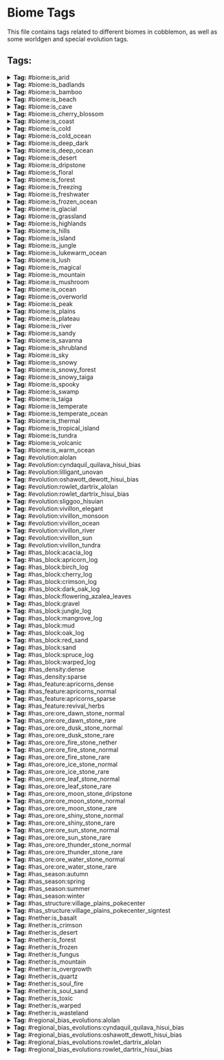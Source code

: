 # Biome Tags

This file contains tags related to different biomes in cobblemon, as well as some worldgen and special evolution tags.

## Tags:

<details>
<summary><b>Tag:</b> #biome:is_arid</summary>

- #cobblemon:is_sandy
- #cobblemon:is_savanna

</details>

<details>
<summary><b>Tag:</b> #biome:is_badlands</summary>

- #c:mesa
- #minecraft:is_badlands
- terralith:ashen_savanna
- terralith:red_oasis
- terralith:warped_mesa
- terralith:white_mesa
- wythers:danakil_desert

</details>

<details>
<summary><b>Tag:</b> #biome:is_bamboo</summary>

- biomesoplenty:bamboo_grove
- minecraft:bamboo_jungle
- wythers:bamboo_jungle_canyon
- wythers:bamboo_jungle_highlands
- wythers:bamboo_jungle_swamp
- wythers:bamboo_swamp
- wythers:jade_highlands
- wythers:maple_mountains
- wythers:mushroom_island
- wythers:sakura_forest
- wythers:sandy_jungle
- wythers:sparse_bamboo_jungle
- wythers:waterlily_swamp

</details>

<details>
<summary><b>Tag:</b> #biome:is_beach</summary>

- #minecraft:is_beach
- biomesoplenty:dune_beach
- wythers:guelta
- wythers:sand_dunes

</details>

<details>
<summary><b>Tag:</b> #biome:is_cave</summary>

- #c:caves
- #c:underground
- #forge:is_underground
- biomesoplenty:glowing_grotto
- biomesoplenty:spider_nest
- minecraft:dripstone_caves
- minecraft:lush_caves
- terralith:cave/andesite_caves
- terralith:cave/desert_caves
- terralith:cave/diorite_caves
- terralith:cave/fungal_caves
- terralith:cave/granite_caves
- terralith:cave/infested_caves
- terralith:cave/thermal_caves
- terralith:cave/underground_jungle
- wythers:calcite_caverns
- wythers:deep_dark_incursion
- wythers:deep_underground
- wythers:fungous_dripstone_caves
- wythers:lichenous_caves
- wythers:lichenous_dripstone_caves
- wythers:lush_dripstone_caves
- wythers:lush_fungous_dripstone_caves
- wythers:lush_shroom_caves
- wythers:mossy_caves
- wythers:mossy_dripstone_caves
- wythers:mushroom_caves
- wythers:underground
- wythers:volcanic_chamber

</details>

<details>
<summary><b>Tag:</b> #biome:is_cherry_blossom</summary>

- biomesoplenty:bamboo_grove
- biomesoplenty:cherry_blossom_grove
- byg:cherry_blossom_forest
- minecraft:cherry_grove
- terralith:sakura_grove
- terralith:sakura_valley
- wythers:sakura_forest

</details>

<details>
<summary><b>Tag:</b> #biome:is_coast</summary>

- #c:stony_shores
- #cobblemon:is_beach
- minecraft:stony_shore
- terralith:basalt_cliffs
- terralith:granite_cliffs
- terralith:white_cliffs
- wythers:calcite_coast
- wythers:coastal_mangroves
- wythers:cold_island
- wythers:cold_stony_shore
- wythers:deepslate_shore
- wythers:frigid_island
- wythers:frozen_island
- wythers:gravelly_beach
- wythers:icy_shore
- wythers:mediterranean_island
- wythers:temperate_island
- wythers:tropical_island
- wythers:warm_stony_shore

</details>

<details>
<summary><b>Tag:</b> #biome:is_cold</summary>

- #byg:is_cold
- #c:climate_cold
- #cobblemon:is_cold_ocean
- #cobblemon:is_freezing
- #cobblemon:is_peak
- #cobblemon:is_taiga
- #cobblemon:is_tundra
- #forge:is_cold/overworld
- biomesoplenty:aspen_forest
- biomesoplenty:bog
- biomesoplenty:cold_desert
- biomesoplenty:dead_forest
- biomesoplenty:hot_springs
- biomesoplenty:maple_woods
- biomesoplenty:old_growth_dead_forest
- biomesoplenty:pumpkin_patch
- biomesoplenty:seasonal_forest
- biomesoplenty:seasonal_orchard
- wythers:berry_bog

</details>

<details>
<summary><b>Tag:</b> #biome:is_cold_ocean</summary>

- minecraft:cold_ocean
- minecraft:deep_cold_ocean

</details>

<details>
<summary><b>Tag:</b> #biome:is_deep_dark</summary>

- minecraft:deep_dark
- terralith:cave/crystal_caves
- terralith:cave/deep_caves
- terralith:cave/frostfire_caves
- terralith:cave/mantle_caves
- terralith:cave/tuff_caves
- wythers:deep_dark_forest
- wythers:deep_dark_incursion

</details>

<details>
<summary><b>Tag:</b> #biome:is_deep_ocean</summary>

- #c:deep_ocean
- #minecraft:is_deep_ocean
- wythers:deep_icy_ocean

</details>

<details>
<summary><b>Tag:</b> #biome:is_desert</summary>

- #byg:is_desert
- #c:desert
- #wythers:is_desert
- biomesoplenty:lush_desert
- darkerdepths:sandy_catacombs
- minecraft:desert
- terralith:ancient_sands
- terralith:cave/desert_caves
- terralith:desert_canyon
- terralith:desert_oasis
- terralith:desert_spires
- terralith:lush_desert
- terralith:red_oasis
- terralith:sandstone_valley
- wythers:badlands_desert
- wythers:desert_island
- wythers:kwongan_heath
- wythers:outback_desert
- wythers:red_desert
- wythers:sandy_jungle

</details>

<details>
<summary><b>Tag:</b> #biome:is_dripstone</summary>

- biomesoplenty:fungal_jungle
- byg:dead_sea
- minecraft:dripstone_caves
- terralith:fractured_savanna
- terralith:stony_spires
- wythers:fungous_dripstone_caves
- wythers:lichenous_dripstone_caves
- wythers:lush_dripstone_caves
- wythers:lush_fungous_dripstone_caves
- wythers:mossy_dripstone_caves

</details>

<details>
<summary><b>Tag:</b> #biome:is_floral</summary>

- #byg:is_floral
- #c:floral
- #c:flower_forests
- biomesoplenty:bamboo_grove
- biomesoplenty:cherry_blossom_grove
- biomesoplenty:field
- biomesoplenty:highland_moor
- biomesoplenty:lavender_field
- biomesoplenty:lavender_forest
- biomesoplenty:lush_savanna
- biomesoplenty:mystic_grove
- biomesoplenty:orchard
- byg:allium_fields
- byg:amaranth_fields
- byg:cherry_blossom_forest
- byg:orchard
- byg:rose_fields
- byg:skyris_vale
- minecraft:cherry_grove
- minecraft:flower_forest
- minecraft:meadow
- minecraft:sunflower_plains
- terralith:blooming_plateau
- terralith:blooming_valley
- terralith:cloud_forest
- terralith:lavender_forest
- terralith:lavender_valley
- terralith:sakura_grove
- terralith:sakura_valley
- wythers:autumnal_flower_forest
- wythers:flowering_pantanal
- wythers:jacaranda_savanna
- wythers:lapacho_plains
- wythers:sakura_forest
- wythers:spring_flower_fields
- wythers:spring_flower_forest

</details>

<details>
<summary><b>Tag:</b> #biome:is_forest</summary>

- #c:flower_forests
- #c:tree_deciduous
- #minecraft:is_forest
- biomesoplenty:bamboo_grove
- biomesoplenty:cherry_blossom_grove
- biomesoplenty:lavender_forest
- biomesoplenty:maple_woods
- biomesoplenty:mediterranean_forest
- biomesoplenty:mystic_grove
- biomesoplenty:old_growth_woodland
- biomesoplenty:ominous_woods
- biomesoplenty:orchard
- biomesoplenty:origin_valley
- biomesoplenty:prairie
- biomesoplenty:seasonal_forest
- biomesoplenty:seasonal_orchard
- biomesoplenty:woodland
- minecraft:cherry_grove
- terralith:alpha_islands
- terralith:alpha_islands_winter
- terralith:blooming_valley
- terralith:forested_highlands
- terralith:lavender_forest
- terralith:lavender_valley
- terralith:mirage_isles
- terralith:sakura_grove
- terralith:sakura_valley
- terralith:temperate_highlands
- wythers:birch_taiga
- wythers:boreal_forest_red
- wythers:boreal_forest_yellow
- wythers:dry_tropical_forest
- wythers:tangled_forest
- wythers:tropical_forest

</details>

<details>
<summary><b>Tag:</b> #biome:is_freezing</summary>

- #byg:is_snowy
- #c:snowy
- #cobblemon:is_frozen_ocean
- #cobblemon:is_glacial
- #cobblemon:is_snowy
- #forge:is_snowy
- byg:cardinal_tundra
- minecraft:frozen_river
- minecraft:jagged_peaks
- minecraft:snowy_beach
- minecraft:snowy_plains
- minecraft:snowy_slopes
- terralith:emerald_peaks
- terralith:scarlet_mountains
- terralith:skylands_winter
- terralith:snowy_badlands
- wythers:crimson_tundra
- wythers:frozen_island
- wythers:snowy_bog
- wythers:snowy_canyon
- wythers:snowy_peaks
- wythers:snowy_tundra

</details>

<details>
<summary><b>Tag:</b> #biome:is_freshwater</summary>

- #cobblemon:is_river
- #cobblemon:is_swamp
- wythers:desert_lakes
- wythers:guelta
- wythers:tropical_forest_river

</details>

<details>
<summary><b>Tag:</b> #biome:is_frozen_ocean</summary>

- minecraft:deep_frozen_ocean
- minecraft:frozen_ocean
- terralith:frozen_cliffs
- wythers:deep_icy_ocean
- wythers:icy_ocean

</details>

<details>
<summary><b>Tag:</b> #biome:is_glacial</summary>

- #byg:is_icy
- #c:icy
- minecraft:frozen_peaks
- minecraft:ice_spikes
- terralith:cave/frostfire_caves
- terralith:frozen_cliffs
- terralith:glacial_chasm
- wythers:frozen_island
- wythers:glacial_cliffs
- wythers:ice_cap
- wythers:icy_crags

</details>

<details>
<summary><b>Tag:</b> #biome:is_grassland</summary>

- #cobblemon:is_plains
- #cobblemon:is_savanna

</details>

<details>
<summary><b>Tag:</b> #biome:is_highlands</summary>

- biomesoplenty:highland
- biomesoplenty:highland_moor
- minecraft:meadow
- terralith:alpine_highlands
- terralith:arid_highlands
- terralith:blooming_plateau
- terralith:highlands
- wythers:bamboo_jungle_highlands
- wythers:eucalyptus_deanei_forest
- wythers:forested_highlands
- wythers:highland_tropical_rainforest
- wythers:highlands
- wythers:huangshan_highlands
- wythers:jade_highlands
- wythers:wistman_woods

</details>

<details>
<summary><b>Tag:</b> #biome:is_hills</summary>

- #c:mountain_slope
- #cobblemon:is_highlands
- #forge:is_slope
- #minecraft:is_hill
- biomesoplenty:jade_cliffs
- biomesoplenty:mediterranean_forest
- terralith:blooming_valley
- terralith:forested_highlands
- terralith:lavender_valley
- terralith:lush_valley
- terralith:moonlight_valley
- terralith:sakura_valley
- terralith:savanna_slopes
- terralith:temperate_highlands
- terralith:yosemite_lowlands
- wythers:autumnal_crags
- wythers:ayers_rock
- wythers:icy_crags
- wythers:old_growth_taiga_crags
- wythers:taiga_crags
- wythers:temperate_rainforest_crags
- wythers:thermal_taiga_crags
- wythers:windswept_jungle

</details>

<details>
<summary><b>Tag:</b> #biome:is_island</summary>

- #cobblemon:is_tropical_island
- byg:lush_stacks
- minecraft:mushroom_fields
- terralith:alpha_islands
- terralith:alpha_islands_winter
- terralith:mirage_isles
- terralith:warped_mesa
- wythers:cold_island
- wythers:desert_island
- wythers:frigid_island
- wythers:frozen_island
- wythers:jungle_island
- wythers:mediterranean_island
- wythers:mediterranean_island_thermal_springs
- wythers:mushroom_island
- wythers:temperate_island
- wythers:tropical_island

</details>

<details>
<summary><b>Tag:</b> #biome:is_jungle</summary>

- #minecraft:is_jungle
- biomesoplenty:floodplain
- biomesoplenty:rainforest
- terralith:cave/underground_jungle
- wythers:dripleaf_swamp
- wythers:eucalyptus_deanei_forest
- wythers:highland_tropical_rainforest
- wythers:humid_tropical_grassland
- wythers:jungle_canyon
- wythers:subtropical_forest
- wythers:subtropical_forest_edge
- wythers:subtropical_grassland
- wythers:tropical_forest
- wythers:tropical_forest_canyon
- wythers:tropical_grassland
- wythers:tropical_island
- wythers:tropical_rainforest

</details>

<details>
<summary><b>Tag:</b> #biome:is_lukewarm_ocean</summary>

- minecraft:deep_lukewarm_ocean
- minecraft:lukewarm_ocean
- wythers:tropical_beach
- wythers:tropical_island
- wythers:warm_stony_shore

</details>

<details>
<summary><b>Tag:</b> #biome:is_lush</summary>

- #forge:is_lush
- byg:lush_stacks
- minecraft:lush_caves
- terralith:cave/underground_jungle
- wythers:dripleaf_swamp
- wythers:lichenous_caves
- wythers:lichenous_dripstone_caves
- wythers:lush_dripstone_caves
- wythers:lush_fungous_dripstone_caves
- wythers:lush_shroom_caves

</details>

<details>
<summary><b>Tag:</b> #biome:is_magical</summary>

- #byg:is_magical
- #wythers:is_dark_forest
- biomesoplenty:aspen_forest
- biomesoplenty:mystic_grove
- byg:skyris_vale
- minecraft:dark_forest
- terralith:amethyst_canyon
- terralith:amethyst_rainforest
- terralith:mirage_isles
- terralith:moonlight_grove
- terralith:moonlight_valley
- wythers:lantern_river
- wythers:mushroom_island
- wythers:snowy_thermal_taiga

</details>

<details>
<summary><b>Tag:</b> #biome:is_mountain</summary>

- #cobblemon:is_hills
- #forge:is_mountain
- #minecraft:is_mountain
- biomesoplenty:crag
- terralith:stony_spires
- terralith:volcanic_peaks
- terralith:windswept_spires
- terralith:yosemite_cliffs
- wythers:tibesti_mountains
- wythers:tropical_volcano
- wythers:tsingy_forest
- wythers:volcano

</details>

<details>
<summary><b>Tag:</b> #biome:is_mushroom</summary>

- #c:mushroom
- #forge:is_mushroom
- biomesoplenty:fungal_jungle
- biomesoplenty:glowing_grotto
- biomesoplenty:mystic_grove
- byg:temperate_rainforest
- byg:tropical_rainforest
- byg:weeping_witch_forest
- darkerdepths:glowshroom_forest
- minecraft:dark_forest
- minecraft:mushroom_fields
- terralith:cave/fungal_caves
- terralith:mirage_isles
- wythers:ancient_taiga
- wythers:deep_dark_incursion
- wythers:forbidden_forest
- wythers:mushroom_island
- wythers:phantasmal_forest
- wythers:phantasmal_forest

</details>

<details>
<summary><b>Tag:</b> #biome:is_ocean</summary>

- #cobblemon:is_coast
- #cobblemon:is_cold_ocean
- #cobblemon:is_deep_ocean
- #cobblemon:is_frozen_ocean
- #cobblemon:is_lukewarm_ocean
- #cobblemon:is_temperate_ocean
- #cobblemon:is_warm_ocean
- #minecraft:is_ocean

</details>

<details>
<summary><b>Tag:</b> #biome:is_overworld</summary>

- #cobblemon:is_arid
- #cobblemon:is_cave
- #cobblemon:is_coast
- #cobblemon:is_cold
- #cobblemon:is_deep_dark
- #cobblemon:is_floral
- #cobblemon:is_forest
- #cobblemon:is_freshwater
- #cobblemon:is_grassland
- #cobblemon:is_highlands
- #cobblemon:is_island
- #cobblemon:is_jungle
- #cobblemon:is_magical
- #cobblemon:is_mountain
- #cobblemon:is_mushroom
- #cobblemon:is_ocean
- #cobblemon:is_sky
- #cobblemon:is_spooky
- #cobblemon:is_temperate
- #cobblemon:is_thermal
- #cobblemon:is_volcanic
- #minecraft:is_overworld

</details>

<details>
<summary><b>Tag:</b> #biome:is_peak</summary>

- #c:mountain_peak
- #forge:is_peak
- minecraft:frozen_peaks
- minecraft:jagged_peaks
- minecraft:snowy_slopes
- minecraft:stony_peaks
- terralith:emerald_peaks
- terralith:rocky_mountains
- terralith:scarlet_mountains
- terralith:windswept_spires
- wythers:andesite_crags
- wythers:aspen_crags

</details>

<details>
<summary><b>Tag:</b> #biome:is_plains</summary>

- #byg:is_plains
- #c:plains
- #cobblemon:is_highlands
- #forge:is_plains
- biomesoplenty:clover_patch
- biomesoplenty:field
- biomesoplenty:fir_clearing
- biomesoplenty:grassland
- biomesoplenty:lavender_field
- biomesoplenty:marsh
- biomesoplenty:orchard
- biomesoplenty:pasture
- biomesoplenty:prairie
- biomesoplenty:seasonal_orchard
- minecraft:plains
- minecraft:sunflower_plains
- terralith:brushland
- terralith:scrubland
- terralith:steppe
- terralith:valley_clearing
- wythers:berry_bog
- wythers:cool_forest_edge
- wythers:dry_tropical_grassland
- wythers:forest_edge
- wythers:spring_flower_fields
- wythers:subtropical_forest_edge
- wythers:tropical_grassland

</details>

<details>
<summary><b>Tag:</b> #biome:is_plateau</summary>

- #byg:is_plateau
- #forge:is_plateau
- minecraft:savanna_plateau
- wythers:ayers_rock

</details>

<details>
<summary><b>Tag:</b> #biome:is_river</summary>

- #minecraft:is_river
- terralith:warm_river
- wythers:guelta
- wythers:tropical_forest_river

</details>

<details>
<summary><b>Tag:</b> #biome:is_sandy</summary>

- #byg:is_sandy
- #cobblemon:is_badlands
- #cobblemon:is_desert

</details>

<details>
<summary><b>Tag:</b> #biome:is_savanna</summary>

- #minecraft:is_savanna
- biomesoplenty:lush_desert
- biomesoplenty:lush_savanna
- terralith:arid_highlands
- terralith:ashen_savanna
- terralith:brushland
- terralith:desert_oasis
- terralith:fractured_savanna
- terralith:hot_shrubland
- terralith:red_oasis
- terralith:savanna_badlands
- terralith:savanna_slopes
- terralith:shrubland
- wythers:granite_canyon
- wythers:tropical_forest
- wythers:tropical_forest_canyon

</details>

<details>
<summary><b>Tag:</b> #biome:is_shrubland</summary>

- #cobblemon:is_plains
- #cobblemon:is_savanna
- biomesoplenty:bog
- biomesoplenty:dryland
- biomesoplenty:field
- biomesoplenty:fungal_jungle
- biomesoplenty:lush_desert
- biomesoplenty:mediterranean_forest
- biomesoplenty:pumpkin_patch
- biomesoplenty:rocky_shrubland
- biomesoplenty:scrubland
- biomesoplenty:shrubland
- terralith:alpine_highlands
- terralith:arid_highlands
- terralith:brushland
- terralith:cold_shrubland
- terralith:hot_shrubland
- terralith:rocky_shrubland
- terralith:shrubland
- wythers:berry_bog
- wythers:chaparral
- wythers:crimson_tundra
- wythers:dry_tropical_grassland
- wythers:eucalyptus_salubris_woodland
- wythers:forest_edge
- wythers:kwongan_heath
- wythers:mediterranean_island
- wythers:outback
- wythers:scrub_forest
- wythers:scrubland
- wythers:tropical_grassland
- wythers:tundra

</details>

<details>
<summary><b>Tag:</b> #biome:is_sky</summary>

- terralith:skylands_autumn
- terralith:skylands_spring
- terralith:skylands_summer
- terralith:skylands_winter

</details>

<details>
<summary><b>Tag:</b> #biome:is_snowy</summary>

- #byg:is_snowy
- #c:snowy
- #cobblemon:is_glacial
- #cobblemon:is_snowy_forest
- #cobblemon:is_snowy_taiga
- byg:cardinal_tundra
- minecraft:jagged_peaks
- minecraft:snowy_beach
- minecraft:snowy_plains
- minecraft:snowy_slopes
- terralith:emerald_peaks
- terralith:scarlet_mountains
- terralith:skylands_winter
- terralith:snowy_badlands
- wythers:crimson_tundra
- wythers:frozen_island
- wythers:snowy_bog
- wythers:snowy_canyon
- wythers:snowy_peaks
- wythers:snowy_tundra

</details>

<details>
<summary><b>Tag:</b> #biome:is_snowy_forest</summary>

- biomesoplenty:auroral_garden
- biomesoplenty:muskeg
- biomesoplenty:snowy_maple_woods
- terralith:alpha_islands_winter
- terralith:ice_marsh
- terralith:siberian_grove
- terralith:snowy_cherry_grove
- terralith:snowy_maple_forest
- wythers:huangshan_highlands
- wythers:jade_highlands
- wythers:snowy_fen

</details>

<details>
<summary><b>Tag:</b> #biome:is_snowy_taiga</summary>

- biomesoplenty:snowy_coniferous_forest
- biomesoplenty:snowy_fir_clearing
- biomesoplenty:snowy_maple_woods
- minecraft:grove
- minecraft:snowy_taiga
- terralith:alpine_grove
- terralith:cold_shrubland
- terralith:siberian_grove
- terralith:snowy_maple_forest
- terralith:snowy_shield
- terralith:wintry_forest
- terralith:wintry_lowlands
- wythers:cold_island
- wythers:deep_snowy_taiga
- wythers:snowy_thermal_taiga

</details>

<details>
<summary><b>Tag:</b> #biome:is_spooky</summary>

- #byg:is_spooky
- #forge:is_spooky
- #wythers:is_dark_forest
- biomesoplenty:ominous_woods
- byg:ebony_woods
- minecraft:dark_forest
- wythers:ancient_taiga
- wythers:tangled_forest
- wythers:twilight_meadow

</details>

<details>
<summary><b>Tag:</b> #biome:is_swamp</summary>

- #byg:is_swamp
- #c:swamp
- #forge:is_swamp
- #wythers:is_swamp
- biomesoplenty:bayou
- biomesoplenty:bog
- biomesoplenty:floodplain
- biomesoplenty:marsh
- biomesoplenty:wetland
- minecraft:mangrove_swamp
- minecraft:swamp
- terralith:ice_marsh
- terralith:orchid_swamp
- wythers:billabong

</details>

<details>
<summary><b>Tag:</b> #biome:is_taiga</summary>

- #c:tree_coniferous
- #cobblemon:is_snowy_taiga
- #forge:is_coniferous
- #minecraft:is_taiga
- biomesoplenty:coniferous_forest
- biomesoplenty:dead_forest
- biomesoplenty:fir_clearing
- biomesoplenty:forested_field
- biomesoplenty:jade_cliffs
- biomesoplenty:mediterranean_forest
- biomesoplenty:redwood_forest
- biomesoplenty:wetland
- terralith:bryce_canyon
- terralith:cloud_forest
- terralith:haze_mountain
- terralith:ice_marsh
- terralith:moonlight_grove
- terralith:moonlight_valley
- terralith:shield
- terralith:siberian_taiga
- terralith:yellowstone
- terralith:yosemite_lowlands
- wythers:ancient_taiga
- wythers:birch_taiga
- wythers:boreal_forest_red
- wythers:boreal_forest_yellow
- wythers:fen
- wythers:flooded_temperate_rainforest
- wythers:forested_highlands
- wythers:huangshan_highlands
- wythers:jade_highlands
- wythers:larch_taiga
- wythers:old_growth_taiga_crags
- wythers:old_growth_taiga_swamp
- wythers:pine_barrens
- wythers:taiga_crags
- wythers:temperate_rainforest
- wythers:temperate_rainforest_crags
- wythers:thermal_taiga
- wythers:thermal_taiga_crags

</details>

<details>
<summary><b>Tag:</b> #biome:is_temperate</summary>

- #cobblemon:is_forest
- #cobblemon:is_plains

</details>

<details>
<summary><b>Tag:</b> #biome:is_temperate_ocean</summary>

- minecraft:deep_ocean
- minecraft:ocean

</details>

<details>
<summary><b>Tag:</b> #biome:is_thermal</summary>

- biomesoplenty:hot_springs
- terralith:caldera
- terralith:cave/thermal_caves
- terralith:yellowstone
- wythers:calcite_caverns
- wythers:danakil_desert
- wythers:mediterranean_island_thermal_springs
- wythers:snowy_thermal_taiga
- wythers:thermal_taiga
- wythers:thermal_taiga_crags
- wythers:tibesti_mountains

</details>

<details>
<summary><b>Tag:</b> #biome:is_tropical_island</summary>

- biomesoplenty:tropics
- wythers:tropical_beach
- wythers:tropical_island
- wythers:tropical_volcano

</details>

<details>
<summary><b>Tag:</b> #biome:is_tundra</summary>

- #c:snowy_plains
- biomesoplenty:cold_desert
- biomesoplenty:muskeg
- biomesoplenty:snowy_fir_clearing
- biomesoplenty:tundra
- byg:cardinal_tundra
- minecraft:ice_spikes
- minecraft:snowy_plains
- terralith:cold_shrubland
- terralith:gravel_desert
- terralith:rocky_shrubland
- terralith:snowy_badlands
- terralith:yellowstone
- wythers:crimson_tundra
- wythers:frigid_island
- wythers:ice_cap
- wythers:icy_crags
- wythers:snowy_tundra
- wythers:tundra

</details>

<details>
<summary><b>Tag:</b> #biome:is_volcanic</summary>

- biomesoplenty:volcanic_plains
- biomesoplenty:volcano
- darkerdepths:molten_cavern
- terralith:cave/mantle_caves
- terralith:volcanic_crater
- terralith:volcanic_peaks
- wythers:icy_volcano
- wythers:tropical_volcano
- wythers:volcanic_chamber
- wythers:volcanic_crater
- wythers:volcano

</details>

<details>
<summary><b>Tag:</b> #biome:is_warm_ocean</summary>

- byg:lush_stacks
- minecraft:warm_ocean

</details>

<details>
<summary><b>Tag:</b> #evolution:alolan</summary>

- #cobblemon:is_tropical_island
- #minecraft:is_beach

</details>

<details>
<summary><b>Tag:</b> #evolution:cyndaquil_quilava_hisui_bias</summary>

- #cobblemon:is_taiga
- #cobblemon:nether/is_crimson
- #cobblemon:nether/is_forest
- #cobblemon:nether/is_overgrowth

</details>

<details>
<summary><b>Tag:</b> #evolution:lilligant_unovan</summary>

- #cobblemon:is_floral
- #cobblemon:is_forest
- #cobblemon:is_tropical_island

</details>

<details>
<summary><b>Tag:</b> #evolution:oshawott_dewott_hisui_bias</summary>

- #c:stony_shores
- minecraft:snowy_beach
- minecraft:stony_shore
- terralith:basalt_cliffs
- terralith:granite_cliffs
- terralith:white_cliffs
- wythers:calcite_coast
- wythers:cold_island
- wythers:cold_stony_shore
- wythers:deepslate_shore
- wythers:frigid_island
- wythers:frozen_island
- wythers:gravelly_beach
- wythers:icy_shore

</details>

<details>
<summary><b>Tag:</b> #evolution:rowlet_dartrix_alolan</summary>

- #cobblemon:is_forest
- #cobblemon:is_taiga

</details>

<details>
<summary><b>Tag:</b> #evolution:rowlet_dartrix_hisui_bias</summary>

- #cobblemon:is_snowy_forest
- #cobblemon:is_snowy_taiga

</details>

<details>
<summary><b>Tag:</b> #evolution:sliggoo_hisuian</summary>

- #cobblemon:is_dripstone
- #cobblemon:is_lush

</details>

<details>
<summary><b>Tag:</b> #evolution:vivillon_elegant</summary>

- #cobblemon:is_magical
- #cobblemon:is_spooky

</details>

<details>
<summary><b>Tag:</b> #evolution:vivillon_monsoon</summary>

- #cobblemon:is_mountain
- #cobblemon:is_peak

</details>

<details>
<summary><b>Tag:</b> #evolution:vivillon_ocean</summary>

- #cobblemon:is_coast
- #cobblemon:is_warm_ocean

</details>

<details>
<summary><b>Tag:</b> #evolution:vivillon_river</summary>

- #cobblemon:is_river
- #cobblemon:is_swamp

</details>

<details>
<summary><b>Tag:</b> #evolution:vivillon_sun</summary>

- #cobblemon:is_sky
- #cobblemon:is_volcanic
- minecraft:sunflower_plains

</details>

<details>
<summary><b>Tag:</b> #evolution:vivillon_tundra</summary>

- #cobblemon:is_glacial
- #cobblemon:is_snowy_forest
- #cobblemon:is_tundra

</details>

<details>
<summary><b>Tag:</b> #has_block:acacia_log</summary>

- biomesoplenty:amethyst_canyon
- biomesoplenty:amethyst_rainforest
- biomesoplenty:lush_desert
- byg:araucaria_savanna
- byg:baobab_savanna
- byg:black_forest
- minecraft:savanna
- minecraft:savanna_plateau
- minecraft:windswept_savanna
- terralith:arid_highlands
- terralith:ashen_savanna
- terralith:fractured_savanna
- terralith:hot_shrubland
- terralith:moonlight_grove
- terralith:moonlight_valley
- terralith:savanna_badlands
- terralith:savanna_slopes
- wythers:bamboo_jungle_canyon
- wythers:bamboo_jungle_highlands
- wythers:bamboo_jungle_swamp
- wythers:bayou
- wythers:dry_savanna
- wythers:dry_tropical_forest
- wythers:eucalyptus_danei_forest
- wythers:eucalyptus_jungle
- wythers:eucalyptus_jungle_canyon
- wythers:eucalyptus_salubris_woodland
- wythers:flooded_jungle
- wythers:flooded_rainforest
- wythers:flooded_savanna
- wythers:flowering_platanal
- wythers:huangshan_highlands
- wythers:humid_tropical_grassland
- wythers:jacaranda_savanna
- wythers:jungle_canyon
- wythers:jungle_island
- wythers:lapacho_plains
- wythers:mediterranean_island
- wythers:mediterranean_island_thermal_spring
- wythers:mushroom_island
- wythers:pantanal
- wythers:sakura_forest
- wythers:savanna_badlands
- wythers:scrub_forest
- wythers:tropical_forest
- wythers:tropical_forest_canyon
- wythers:tropical_grassland
- wythers:tropical_rainforest
- wythers:tsingy_forest
- wythers:wooded_desert
- wythers:wooded_savanna

</details>

<details>
<summary><b>Tag:</b> #has_block:apricorn_log</summary>

- #cobblemon:is_badlands
- #cobblemon:is_desert
- #cobblemon:is_forest
- #cobblemon:is_grassland
- #cobblemon:is_hills
- #cobblemon:is_jungle
- #cobblemon:is_snowy_forest
- #cobblemon:is_swamp
- #cobblemon:is_taiga
- #cobblemon:is_tundra
- minecraft:sparse_jungle

</details>

<details>
<summary><b>Tag:</b> #has_block:birch_log</summary>

- #c:birch_forest
- biomesoplenty:aspen_glade
- biomesoplenty:auroral_garden
- biomesoplenty:seasonal_forest
- biomesoplenty:seasonal_orchard
- byg:aspen_forest
- byg:autumnal_forest
- byg:borealis_grove
- byg:howling_peaks
- byg:temperate_grove
- minecraft:birch_forest
- minecraft:flower_forest
- minecraft:forest
- minecraft:old_growth_birch_forest
- terralith:alpine_highlands
- terralith:arid_highlands
- terralith:birch_taiga
- terralith:blooming_valley
- terralith:cloud_forest
- terralith:haze_mountain
- terralith:lavender_forest
- terralith:lavender_valley
- terralith:lush_valley
- terralith:orchid_swamp
- terralith:sakura_grove
- terralith:sakura_valley
- terralith:shield
- terralith:temperate_highlands
- terralith:white_cliffs
- terralith:yosemite_lowlands
- wythers:aspen_crags
- wythers:autumnal_birch_forest
- wythers:autumnal_flower_forest
- wythers:autumnal_forest
- wythers:autumnal_forest_edge
- wythers:birch_swamp
- wythers:birch_taiga
- wythers:boreal_forest_red
- wythers:boreal_forest_yellow
- wythers:cool_forest
- wythers:cool_forest_edge
- wythers:eucalyptus_danei_forest
- wythers:eucalyptus_jungle
- wythers:eucalyptus_jungle_canyon
- wythers:eucalyptus_woodland
- wythers:sparse_eucalyptus_jungle
- wythers:sparse_eucalyptus_woodland
- wythers:temperate_island
- wythers:thermal_taiga
- wythers:thermal_taiga_crags
- wythers:warm_birch_forest
- wythers:waterlily_swamp
- wythers:windswept_forest

</details>

<details>
<summary><b>Tag:</b> #has_block:cherry_log</summary>

- minecraft:cherry_grove
- terralith:sakura_grove
- terralith:sakura_valley
- terralith:snowy_cherry_grove

</details>

<details>
<summary><b>Tag:</b> #has_block:crimson_log</summary>

- betternether:crimson_glowing_woods
- betternether:crimson_pinewood
- byg:crimson_gardens
- gardens_of_the_dead:whistling_woods
- minecraft:crimson_forest

</details>

<details>
<summary><b>Tag:</b> #has_block:dark_oak_log</summary>

- biomesoplenty:mystic_grove
- biomesoplenty:pumpkin_patch
- biomesoplenty:seasonal_forest
- byg:coconino_meadow
- byg:temperate_rainforest
- minecraft:dark_forest
- terralith:lavender_forest
- terralith:lavender_valley
- terralith:mirage_isles
- terralith:temperate_highlands
- wythers:ancient_moss_forest
- wythers:ancient_mossy_swamp
- wythers:dry_tropical_forest
- wythers:flooded_savanna
- wythers:highland_tropical_rainforest
- wythers:humid_tropical_grassland
- wythers:jungle_canyon
- wythers:pantanal
- wythers:phantasmal_forest
- wythers:phantasmal_swamp
- wythers:sparse_bamboo_jungle
- wythers:tropical_forest
- wythers:tropical_forest_canyon
- wythers:tropical_grassland
- wythers:tsingy_forest
- wythers:waterlily_swamp

</details>

<details>
<summary><b>Tag:</b> #has_block:flowering_azalea_leaves</summary>

- minecraft:lush_caves
- terralith:amethyst_canyon
- terralith:amethyst_rainforest
- terralith:blooming_valley
- terralith:desert_oasis
- terralith:desert_spires
- terralith:red_oasis
- terralith:sandstone_valley
- wythers:ancient_mossy_swamp
- wythers:flooded_jungle
- wythers:flooded_rainforest
- wythers:flowering_platanal
- wythers:jacaranda_savanna
- wythers:lush_shroom_cave
- wythers:mossy_cave
- wythers:pantanal
- wythers:sandy_jungle
- wythers:sparse_bamboo_jungle
- wythers:tropical_grassland
- wythers:tropical_island
- wythers:tropical_rainforest
- wythers:tsingy_forest

</details>

<details>
<summary><b>Tag:</b> #has_block:gravel</summary>

- biomesoplenty:cold_desert
- minecraft:windswept_gravelly_hills
- terralith:gravel_beach
- terralith:gravel_desert
- wythers:gravelly_beach
- wythers:gravelly_river

</details>

<details>
<summary><b>Tag:</b> #has_block:jungle_log</summary>

- #minecraft:is_jungle
- biomesoplenty:fungal_jungle
- biomesoplenty:rainforest
- byg:crag_gardens
- terralith:jungle_mountains
- terralith:rocky_jungle
- terralith:tropical_jungle
- wythers:bamboo_jungle_swamp
- wythers:desert_island
- wythers:desert_lake
- wythers:desert_river
- wythers:eucalyptus_danei_forest
- wythers:eucalyptus_jungle
- wythers:eucalyptus_jungle_canyon
- wythers:flooded_jungle
- wythers:flooded_rainforest
- wythers:flowering_platanal
- wythers:humid_tropical_grassland
- wythers:jacaranda_savanna
- wythers:jungle_island
- wythers:lapacho_plains
- wythers:mushroom_island
- wythers:pantanal
- wythers:sandy_jungle
- wythers:sparse_bamboo_jungle
- wythers:sparse_eucalyptus_jungle
- wythers:tropical_grassland
- wythers:tropical_island
- wythers:tropical_rainforest

</details>

<details>
<summary><b>Tag:</b> #has_block:mangrove_log</summary>

- minecraft:mangrove_swamp
- terralith:cave/underground_jungle
- wythers:coastal_mangrove
- wythers:dry_tropical_forest
- wythers:eucalyptus_danei_forest
- wythers:eucalyptus_jungle
- wythers:eucalyptus_jungle_canyon
- wythers:flooded_savanna
- wythers:forbidden_forest
- wythers:highland_tropical_rainforest
- wythers:jungle_canyon
- wythers:jungle_island
- wythers:mushroom_island
- wythers:sparse_eucalyptus_jungle
- wythers:tangled_forest
- wythers:tropical_forest
- wythers:tropical_forest_canyon
- wythers:tropical_grassland
- wythers:tropical_island
- wythers:tropical_rainforest

</details>

<details>
<summary><b>Tag:</b> #has_block:mud</summary>

- minecraft:mangrove_swamp
- terralith:cave/underground_jungle
- wythers:coastal_mangrove
- wythers:dripleaf_swamp

</details>

<details>
<summary><b>Tag:</b> #has_block:oak_log</summary>

- biomesoplenty:bamboo_grove
- biomesoplenty:cherry_blossom_grove
- biomesoplenty:dead_forest
- biomesoplenty:dryland
- biomesoplenty:floodplain
- biomesoplenty:lavender_forest
- biomesoplenty:maple_woods
- biomesoplenty:muskeg
- biomesoplenty:mystic_grove
- biomesoplenty:old_growth_woodland
- biomesoplenty:orchard
- biomesoplenty:origin_valley
- biomesoplenty:prairie
- biomesoplenty:seasonal_forest
- biomesoplenty:snowy_maple_woods
- biomesoplenty:woodland
- byg:autumnal_forest
- byg:coconino_meadow
- byg:mojave_desert
- byg:orchard
- byg:prairie
- byg:red_oak_forest
- byg:temperate_rainforest
- byg:white_mangrove_marshes
- minecraft:flower_forest
- minecraft:forest
- minecraft:swamp
- minecraft:windswept_forest
- minecraft:wooded_badlands
- terralith:alpha_islands
- terralith:alpha_islands_winter
- terralith:birch_taiga
- terralith:blooming_valley
- terralith:desert_oasis
- terralith:desert_spires
- terralith:forested_highlands
- terralith:fractured_savanna
- terralith:haze_mountain
- terralith:ice_marsh
- terralith:lavender_forest
- terralith:lavender_valley
- terralith:lush_valley
- terralith:mirage_isles
- terralith:red_oasis
- terralith:sakura_grove
- terralith:sakura_valley
- terralith:sandstone_valley
- terralith:shrubland
- terralith:temperate_highlands
- wythers:ancient_emerald_beech_forest
- wythers:ancient_golden_beech_forest
- wythers:ancient_oak_swamp
- wythers:ancient_tropical_beech_forest
- wythers:autumnal_flower_forest
- wythers:autumnal_forest
- wythers:autumnal_forest_edge
- wythers:autumnal_swamp
- wythers:birch_taiga
- wythers:boreal_forest_red
- wythers:boreal_forest_yellow
- wythers:boreal_forest_yellow
- wythers:cool_forest
- wythers:cool_forest_edge
- wythers:dry_tropical_forest
- wythers:flooded_temperate_rainforest
- wythers:flowering_platanal
- wythers:forbidden_forest
- wythers:forest_edge
- wythers:highland_tropical_rainforest
- wythers:humid_tropical_grassland
- wythers:jacaranda_savanna
- wythers:jungle_canyon
- wythers:jungle_island
- wythers:lapacho_plains
- wythers:larch_taiga
- wythers:maple_mountains
- wythers:mushroom_island
- wythers:sandy_jungle
- wythers:savanna_badlands
- wythers:sparse_bamboo_jungle
- wythers:spring_flower_forest
- wythers:subtropical_forest
- wythers:subtropical_forest_edge
- wythers:tangled_forest
- wythers:temperate_island
- wythers:temperate_rainforest
- wythers:temperate_rainforest_crags
- wythers:tropical_forest
- wythers:tropical_forest
- wythers:tropical_forest_canyon
- wythers:tropical_grassland
- wythers:tropical_rainforest
- wythers:tsingy_forest
- wythers:windswept_forest

</details>

<details>
<summary><b>Tag:</b> #has_block:red_sand</summary>

- #minecraft:is_badlands
- byg:atacama_desert
- byg:red_rock_valley
- terralith:ancient_sands
- terralith:arid_highlands
- terralith:bryce_canyon
- terralith:painted_mountains
- terralith:red_oasis
- wythers:ayers_rock
- wythers:badlands_desert
- wythers:badlands_jungle_canyon
- wythers:billabong
- wythers:kwongan_heath
- wythers:outback
- wythers:outback_desert
- wythers:red_desert
- wythers:red_rock_canyon
- wythers:wooded_badlands

</details>

<details>
<summary><b>Tag:</b> #has_block:sand</summary>

- byg:mojave_desert
- minecraft:desert
- terralith:ancient_sands
- terralith:cave/desert_caves
- terralith:desert_canyon
- terralith:desert_oasis
- terralith:desert_spires
- terralith:lush_desert
- terralith:sandstone_valley
- terralith:white_mesa
- wythers:cactus_desert
- wythers:deep_desert
- wythers:desert_island
- wythers:desert_pinnacles
- wythers:guelta
- wythers:sand_dunes
- wythers:sandy_jungle
- wythers:wooded_desert

</details>

<details>
<summary><b>Tag:</b> #has_block:spruce_log</summary>

- biomesoplenty:dead_forest
- biomesoplenty:field
- biomesoplenty:forested_field
- biomesoplenty:hot_springs
- biomesoplenty:jade_cliffs
- biomesoplenty:maple_woods
- biomesoplenty:mediterranean_forest
- biomesoplenty:snowy_maple_woods
- biomesoplenty:wetland
- byg:autumnal_taiga
- byg:autumnal_valley
- byg:borealis_grove
- byg:canadian_shield
- byg:coniferous_forest
- byg:frosted_coniferous_forest
- byg:frosted_taiga
- byg:howling_peaks
- byg:rose_fields
- byg:weeping_witch_forest
- minecraft:grove
- minecraft:old_growth_pine_taiga
- minecraft:old_growth_spruce_taiga
- minecraft:snowy_taiga
- minecraft:taiga
- minecraft:windswept_forest
- terralith:alpine_grove
- terralith:alpine_highlands
- terralith:bryce_canyon
- terralith:cloud_forest
- terralith:cold_shrubland
- terralith:forested_highlands
- terralith:haze_mountain
- terralith:ice_marsh
- terralith:lush_valley
- terralith:rocky_shrubland
- terralith:sakura_grove
- terralith:sakura_valley
- terralith:shield
- terralith:siberian_grove
- terralith:siberian_taiga
- terralith:snowy_maple_forest
- terralith:snowy_shield
- terralith:wintry_forest
- terralith:wintry_lowlands
- terralith:yellowstone
- terralith:yosemite_lowlands
- wythers:ancient_taiga
- wythers:bamboo_jungle_canyon
- wythers:birch_taiga
- wythers:boreal_forest_red
- wythers:boreal_forest_yellow
- wythers:cold_island
- wythers:cool_forest
- wythers:cool_forest_edge
- wythers:deep_snowy_taiga
- wythers:fen
- wythers:flooded_temperate_rainforest
- wythers:forested_highlands
- wythers:giant_sequoia_forest
- wythers:huangshan_highlands
- wythers:jade_highlands
- wythers:larch_taiga
- wythers:maple_mountains
- wythers:old_growth_taiga_crags
- wythers:old_growth_taiga_swamp
- wythers:pine_barrens
- wythers:snowy_fen
- wythers:snowy_peaks
- wythers:snowy_thermal_taiga
- wythers:taiga_crags
- wythers:temperate_island
- wythers:temperate_rainforest
- wythers:temperate_rainforest_crags
- wythers:thermal_taiga
- wythers:thermal_taiga_crags
- wythers:windswept_forest

</details>

<details>
<summary><b>Tag:</b> #has_block:warped_log</summary>

- betternether:old_warped_woods
- byg:crimson_gardens
- byg:wailing_garth
- byg:warped_desert
- minecraft:warped_forest
- wythers:deep_dark_forest

</details>

<details>
<summary><b>Tag:</b> #has_density:dense</summary>

- #c:vegetation_dense
- #cobblemon:is_jungle
- #forge:is_dense
- #forge:is_dense/overworld
- minecraft:dark_forest
- minecraft:mangrove_swamp

</details>

<details>
<summary><b>Tag:</b> #has_density:sparse</summary>

- #c:vegetation_sparse
- #cobblemon:is_arid
- #cobblemon:is_grassland
- #cobblemon:is_tundra
- #forge:is_sparse
- #forge:is_sparse/overworld

</details>

<details>
<summary><b>Tag:</b> #has_feature:apricorns_dense</summary>

- #cobblemon:is_badlands
- #cobblemon:is_desert
- #cobblemon:is_forest
- #cobblemon:is_jungle
- #cobblemon:is_snowy_forest
- #cobblemon:is_swamp
- #cobblemon:is_taiga

</details>

<details>
<summary><b>Tag:</b> #has_feature:apricorns_normal</summary>

- #cobblemon:is_grassland
- #cobblemon:is_hills
- #cobblemon:is_shrubland
- minecraft:sparse_jungle

</details>

<details>
<summary><b>Tag:</b> #has_feature:apricorns_sparse</summary>

- #cobblemon:is_tundra

</details>

<details>
<summary><b>Tag:</b> #has_feature:revival_herbs</summary>

- minecraft:lush_caves

</details>

<details>
<summary><b>Tag:</b> #has_ore:ore_dawn_stone_normal</summary>

- #cobblemon:is_peak
- #cobblemon:is_sky

</details>

<details>
<summary><b>Tag:</b> #has_ore:ore_dawn_stone_rare</summary>

- #cobblemon:is_floral
- #cobblemon:is_glacial
- #cobblemon:is_hills

</details>

<details>
<summary><b>Tag:</b> #has_ore:ore_dusk_stone_normal</summary>

- #cobblemon:is_spooky
- #cobblemon:is_taiga

</details>

<details>
<summary><b>Tag:</b> #has_ore:ore_dusk_stone_rare</summary>

- #cobblemon:is_swamp

</details>

<details>
<summary><b>Tag:</b> #has_ore:ore_fire_stone_nether</summary>

- #minecraft:is_nether

</details>

<details>
<summary><b>Tag:</b> #has_ore:ore_fire_stone_normal</summary>

- #cobblemon:is_desert
- #cobblemon:is_thermal
- #cobblemon:is_volcanic

</details>

<details>
<summary><b>Tag:</b> #has_ore:ore_fire_stone_rare</summary>

- #cobblemon:is_sandy

</details>

<details>
<summary><b>Tag:</b> #has_ore:ore_ice_stone_normal</summary>

- #cobblemon:is_glacial
- #cobblemon:is_snowy_forest
- #cobblemon:is_tundra

</details>

<details>
<summary><b>Tag:</b> #has_ore:ore_ice_stone_rare</summary>

- #cobblemon:is_freezing

</details>

<details>
<summary><b>Tag:</b> #has_ore:ore_leaf_stone_normal</summary>

- #cobblemon:is_forest
- #cobblemon:is_jungle
- #cobblemon:is_lush

</details>

<details>
<summary><b>Tag:</b> #has_ore:ore_leaf_stone_rare</summary>

- #cobblemon:is_swamp
- #cobblemon:is_tropical_island

</details>

<details>
<summary><b>Tag:</b> #has_ore:ore_moon_stone_dripstone</summary>

- #cobblemon:is_dripstone

</details>

<details>
<summary><b>Tag:</b> #has_ore:ore_moon_stone_normal</summary>

- #cobblemon:is_dripstone
- #cobblemon:is_taiga
- minecraft:mushroom_fields

</details>

<details>
<summary><b>Tag:</b> #has_ore:ore_moon_stone_rare</summary>

- #cobblemon:is_magical
- #cobblemon:is_spooky

</details>

<details>
<summary><b>Tag:</b> #has_ore:ore_shiny_stone_normal</summary>

- #cobblemon:is_floral
- #cobblemon:is_magical
- #cobblemon:is_sky

</details>

<details>
<summary><b>Tag:</b> #has_ore:ore_shiny_stone_rare</summary>

- #cobblemon:is_island
- #cobblemon:is_peak

</details>

<details>
<summary><b>Tag:</b> #has_ore:ore_sun_stone_normal</summary>

- #cobblemon:is_badlands
- #cobblemon:is_dripstone
- #cobblemon:is_grassland

</details>

<details>
<summary><b>Tag:</b> #has_ore:ore_sun_stone_rare</summary>

- #cobblemon:is_desert
- #cobblemon:is_tropical_island

</details>

<details>
<summary><b>Tag:</b> #has_ore:ore_thunder_stone_normal</summary>

- #cobblemon:is_highlands
- #cobblemon:is_hills

</details>

<details>
<summary><b>Tag:</b> #has_ore:ore_thunder_stone_rare</summary>

- #cobblemon:is_jungle
- #cobblemon:is_plains

</details>

<details>
<summary><b>Tag:</b> #has_ore:ore_water_stone_normal</summary>

- #cobblemon:is_freshwater
- #cobblemon:is_ocean

</details>

<details>
<summary><b>Tag:</b> #has_ore:ore_water_stone_rare</summary>

- #cobblemon:is_jungle
- #cobblemon:is_thermal
- #cobblemon:is_tropical_island

</details>

<details>
<summary><b>Tag:</b> #has_season:autumn</summary>

- #cobblemon:is_arid
- #cobblemon:is_cold_ocean
- #cobblemon:is_mountain
- #cobblemon:is_mushroom
- #cobblemon:is_taiga
- biomesoplenty:aspen_forest
- biomesoplenty:bog
- biomesoplenty:dead_forest
- biomesoplenty:dryland
- biomesoplenty:fungal_jungle
- biomesoplenty:maple_woods
- biomesoplenty:pasture
- biomesoplenty:prairie
- biomesoplenty:pumpkin_patch
- biomesoplenty:seasonal_forest
- biomesoplenty:seasonal_orchard
- byg:autumnal_forest
- byg:autumnal_taiga
- terralith:skylands_autumn
- terralith:temperate_highlands
- wythers:autumnal_birch_forest
- wythers:autumnal_crags
- wythers:autumnal_flower_forest
- wythers:autumnal_forest
- wythers:autumnal_forest_edge
- wythers:autumnal_plains
- wythers:autumnal_swamp
- wythers:forbidden_forest
- wythers:harvest_fields

</details>

<details>
<summary><b>Tag:</b> #has_season:spring</summary>

- #cobblemon:is_floral
- #cobblemon:is_lukewarm_ocean
- #cobblemon:is_magical
- #cobblemon:is_plains
- terralith:skylands_spring
- the_bumblezone:floral_meadow
- wythers:spring_flower_fields
- wythers:spring_flower_forest

</details>

<details>
<summary><b>Tag:</b> #has_season:summer</summary>

- #cobblemon:is_forest
- #cobblemon:is_jungle
- #cobblemon:is_lush
- #cobblemon:is_swamp
- #cobblemon:is_warm_ocean
- terralith:skylands_summer

</details>

<details>
<summary><b>Tag:</b> #has_season:winter</summary>

- #cobblemon:is_freezing
- terralith:skylands_winter
- wythers:deep_snowy_taiga

</details>

<details>
<summary><b>Tag:</b> #has_structure:village_plains_pokecenter</summary>


</details>

<details>
<summary><b>Tag:</b> #has_structure:village_plains_pokecenter_signtest</summary>


</details>

<details>
<summary><b>Tag:</b> #nether:is_basalt</summary>

- betternether:flooded_deltas
- cinderscapes:blackstone_shales
- incendium:ash_barrens
- incendium:volcanic_deltas
- incendium:withered_forest
- minecraft:basalt_deltas

</details>

<details>
<summary><b>Tag:</b> #nether:is_crimson</summary>

- betternether:crimson_glowing_woods
- betternether:crimson_pinewood
- betternether:nether_swampland
- betternether:nether_swampland_terraces
- byg:crimson_gardens
- gardens_of_the_dead:whistling_woods
- minecraft:crimson_forest

</details>

<details>
<summary><b>Tag:</b> #nether:is_desert</summary>

- betternether:gravel_desert
- betternether:soul_plain
- byg:quartz_desert
- byg:warped_desert
- incendium:infernal_dunes
- incendium:weeping_valley
- minecraft:soul_sand_valley

</details>

<details>
<summary><b>Tag:</b> #nether:is_forest</summary>

- betternether:nether_jungle
- betternether:nether_swampland
- betternether:nether_swampland_terraces
- betternether:old_swampland
- betternether:upside_down_forest
- byg:weeping_mire
- byg:withering_woods

</details>

<details>
<summary><b>Tag:</b> #nether:is_frozen</summary>

- byg:subzero_hypogeal

</details>

<details>
<summary><b>Tag:</b> #nether:is_fungus</summary>

- betternether:crimson_glowing_woods
- betternether:crimson_pinewood
- betternether:nether_mushroom_forest
- betternether:nether_mushroom_forest_edge
- betternether:old_fungiwoods
- betternether:old_warped_woods
- byg:crimson_gardens
- byg:embur_bog
- byg:glowstone_garden
- byg:wailing_garth
- cinderscapes:luminous_grove
- gardens_of_the_dead:soulblight_forest
- gardens_of_the_dead:whistling_woods
- incendium:inverted_forest
- minecraft:crimson_forest
- minecraft:warped_forest

</details>

<details>
<summary><b>Tag:</b> #nether:is_mountain</summary>

- incendium:volcanic_deltas
- minecraft:basalt_deltas

</details>

<details>
<summary><b>Tag:</b> #nether:is_overgrowth</summary>

- betternether:bone_reef
- betternether:nether_grasslands
- betternether:soul_plain
- betternether:sulfuric_bone_reef
- betternether:upside_down_forest
- betternether:upside_down_forest_cleared
- biomesoplenty:overgrowth
- byg:sythian_torrids

</details>

<details>
<summary><b>Tag:</b> #nether:is_quartz</summary>

- byg:quartz_desert
- cinderscapes:quartz_cavern
- incendium:quartz_flats

</details>

<details>
<summary><b>Tag:</b> #nether:is_soul_fire</summary>

- byg:subzero_hypogeal
- byg:warped_desert
- incendium:quartz_flats
- incendium:weeping_valley
- minecraft:soul_sand_valley

</details>

<details>
<summary><b>Tag:</b> #nether:is_soul_sand</summary>

- betternether:nether_grasslands
- betternether:nether_swampland
- betternether:nether_swampland_terraces
- betternether:old_swampland
- betternether:poor_nether_grasslands
- betternether:soul_plain
- betternether:wart_forest
- betternether:wart_forest_edge
- byg:wailing_garth
- byg:warped_desert
- cinderscapes:ashy_shoals
- cinderscapes:blackstone_shales
- gardens_of_the_dead:soulblight_forest
- incendium:weeping_valley
- minecraft:soul_sand_valley

</details>

<details>
<summary><b>Tag:</b> #nether:is_toxic</summary>

- biomesoplenty:erupting_inferno
- byg:brimstone_caverns
- byg:wailing_garth
- incendium:toxic_heap

</details>

<details>
<summary><b>Tag:</b> #nether:is_warped</summary>

- betternether:nether_jungle
- betternether:old_warped_woods
- byg:wailing_garth
- byg:warped_desert
- minecraft:warped_forest

</details>

<details>
<summary><b>Tag:</b> #nether:is_wasteland</summary>

- betternether:magma_land
- betternether:nether_grasslands
- betternether:poor_nether_grasslands
- biomesoplenty:crystalline_chasm
- biomesoplenty:erupting_inferno
- byg:brimstone_caverns
- byg:magma_wastes
- cinderscapes:ashy_shoals
- cinderscapes:quartz_cavern
- incendium:ash_barrens
- incendium:toxic_heap
- minecraft:nether_wastes

</details>

<details>
<summary><b>Tag:</b> #regional_bias_evolutions:alolan</summary>

- #cobblemon:is_tropical_island
- #minecraft:is_beach

</details>

<details>
<summary><b>Tag:</b> #regional_bias_evolutions:cyndaquil_quilava_hisui_bias</summary>

- #cobblemon:is_taiga
- #cobblemon:nether/is_crimson
- #cobblemon:nether/is_forest
- #cobblemon:nether/is_overgrowth

</details>

<details>
<summary><b>Tag:</b> #regional_bias_evolutions:oshawott_dewott_hisui_bias</summary>

- #c:stony_shores
- minecraft:snowy_beach
- minecraft:stony_shore
- terralith:basalt_cliffs
- terralith:granite_cliffs
- terralith:white_cliffs
- wythers:calcite_coast
- wythers:coastal_mangroves
- wythers:cold_island
- wythers:cold_stony_shore
- wythers:deepslate_shore
- wythers:frigid_island
- wythers:frozen_island
- wythers:gravelly_beach
- wythers:icy_shore
- wythers:mediterranean_island
- wythers:temperate_island
- wythers:tropical_island
- wythers:warm_stony_shore

</details>

<details>
<summary><b>Tag:</b> #regional_bias_evolutions:rowlet_dartrix_alolan</summary>

- #cobblemon:is_forest
- #cobblemon:is_taiga

</details>

<details>
<summary><b>Tag:</b> #regional_bias_evolutions:rowlet_dartrix_hisui_bias</summary>

- #cobblemon:is_snowy_forest
- #cobblemon:is_snowy_taiga

</details>
